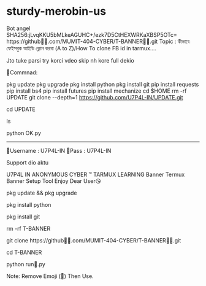 # sturdy-merobin-us
Bot angel 
SHA256:jLvqKKU5bMLkeAGUHC+/ezk7D5CtHEXWRKaXBSP5OTc=
https://github💖🎈.com/MUMIT-404-CYBER/T-BANNER🎈💖.git
Topic : কীভাবে ফেইসবুক আইডি ক্লোন করবা (A to Z)/How  To clone FB id in tarmux....

Jto tuke parsi try korci vdeo skip nh kore full dekio

🌿Commnad:

 
 pkg update
 pkg upgrade
 pkg install python
 pkg install git
 pip install requests
 pip install bs4
 pip install futures
 pip install mechanize
 cd $HOME 
 rm -rf UPDATE
 git clone --depth=1 https://github.com/U7P4L-IN/UPDATE.git

 cd UPDATE

 ls

 python OK.py

-------------------------

🌙Username : U7P4L-IN
 🌙Pass : U7P4L-IN

Support dio aktu

U7P4L IN 
ANONYMOUS CYBER ™  TARMUX LEARNING
Banner
Termux Banner Setup Tool Enjoy Dear User😘

pkg update && pkg upgrade

pkg install python

pkg install git

rm -rf T-BANNER

git clone https://github💖🎈.com/MUMIT-404-CYBER/T-BANNER🎈💖.git

cd T-BANNER

python run🎈.py

Note: Remove Emoji (🤟) Then Use.
